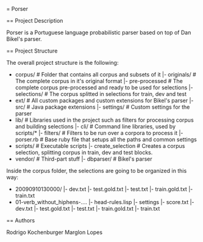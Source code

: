 = Porser

== Project Description

Porser is a Portuguese language probabilistic parser based on top of Dan Bikel's parser.

== Project Structure

The overall project structure is the following:

  + corpus/               # Folder that contains all corpus and subsets of it
   |- originals/          # The complete corpus in it's original format
   |- pre-processed       # The complete corpus pre-processed and ready to be used for selections
   |- selections/         # The corpus splitted in selections for train, dev and test
  + ext/                  # All custom packages and custom extensions for Bikel's parser
   |- src/                # Java package extensions
   |- settings/           # Custom settings for the parser
  + lib/                  # Libraries used in the project such as filters for processing corpus and building selections
   |- cli/                # Command line libraries, used by scripts/*
   |- filters/            # Filters to be run over a corpora to process it
   |- porser.rb           # Base ruby file that setups all the paths and common settings
  + scripts/              # Executable scripts
   |- create_selection    # Creates a corpus selection, splitting corpus in train, dev and test blocks.
  + vendor/               # Third-part stuff
   |- dbparser/           # Bikel's parser

Inside the corpus folder, the selections are going to be organized in this way:

  + 20090910130000/
   |- dev.txt
   |- test.gold.txt
   |- test.txt
   |- train.gold.txt 
   |- train.txt
   + 01-verb_without_hiphens-....
    |- head-rules.lisp
    |- settings
    |- score.txt
    |- dev.txt
    |- test.gold.txt
    |- test.txt
    |- train.gold.txt 
    |- train.txt

== Authors

Rodrigo Kochenburger <divoxx at gmail dot com>
Marglon Lopes 
